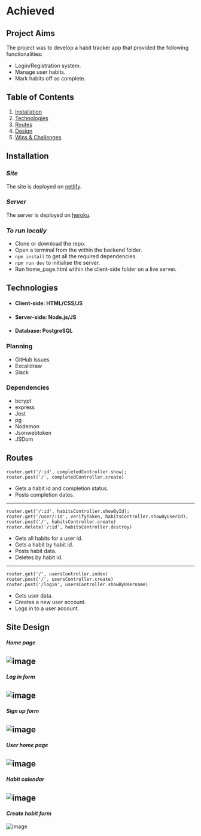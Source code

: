 # Achieved

## Project Aims

The project was to develop a habit tracker app that provided the following functionalities:

- Login/Registration system.
- Manage user habits.
- Mark habits off as complete.

## Table of Contents

1. [Installation](#installation)
2. [Technologies](#technologies)
3. [Routes](#routes)
4. [Design](#site-design)
5. [Wins & Challenges](#wins-&-challenges)

## Installation

### *Site*

The site is deployed on [netlify](https://brilliant-monstera-150a9f.netlify.app/static/html/home_page).

### *Server*

The server is deployed on [heroku](https://lap2-project-achieved.herokuapp.com/).

### *To run locally*

- Clone or download the repo.
- Open a terminal from the within the backend folder.
- ```npm install``` to get all the required dependencies.
- ```npm run dev``` to initialise the server.
- Run home_page.html within the client-side folder on a live server.

## Technologies

- #### Client-side: HTML/CSS/JS
- #### Server-side: Node.js/JS
- #### Database: PostgreSQL

### Planning

- GitHub issues
- Excalidraw
- Slack

### Dependencies

- bcrypt
- express
- Jest
- pg
- Nodemon
- Jsonwebtoken
- JSDom

## Routes

```
router.get('/:id', completedController.show);
router.post('/', completedController.create)
```
- Gets a habit id and completion status.
- Posts completion dates.
---
```
router.get('/:id', habitsController.showById);
router.get('/user/:id', verifyToken, habitsController.showByUserId);
router.post('/', habitsController.create)
router.delete('/:id', habitsController.destroy)
```
- Gets all habits for a user id.
- Gets a habit by habit id.
- Posts habit data.
- Deletes by habit id. 
---
```
router.get('/', usersController.index)
router.post('/', usersController.create)
router.post('/login', usersController.showByUsername)
```
- Gets user data.
- Creates a new user account.
- Logs in to a user account.

## Site Design

#### *Home page*
![image](https://user-images.githubusercontent.com/86776447/191809825-1994ad0e-9cd4-425f-b41c-3c2726186fdc.png)
---
#### *Log in form*

![image](https://user-images.githubusercontent.com/86776447/191809937-d088d53c-2392-4b55-9ef9-f8d13f6db67b.png)
---
#### *Sign up form*

![image](https://user-images.githubusercontent.com/86776447/191809963-e3b780fb-dbe8-422b-a062-cadad0874b94.png)
---
#### *User home page*
![image](https://user-images.githubusercontent.com/86776447/191810228-dcd7405e-af7b-44c6-9e1e-2c365c64a522.png)
---
#### *Habit calendar*
![image](https://user-images.githubusercontent.com/86776447/191810350-788ae0df-8fa8-4a1c-82bf-54ccbedad3cb.png)
---
#### *Create habit form*
![image](https://user-images.githubusercontent.com/86776447/191810408-8143c277-28d9-4333-a72f-a877c84a2fd1.png)
